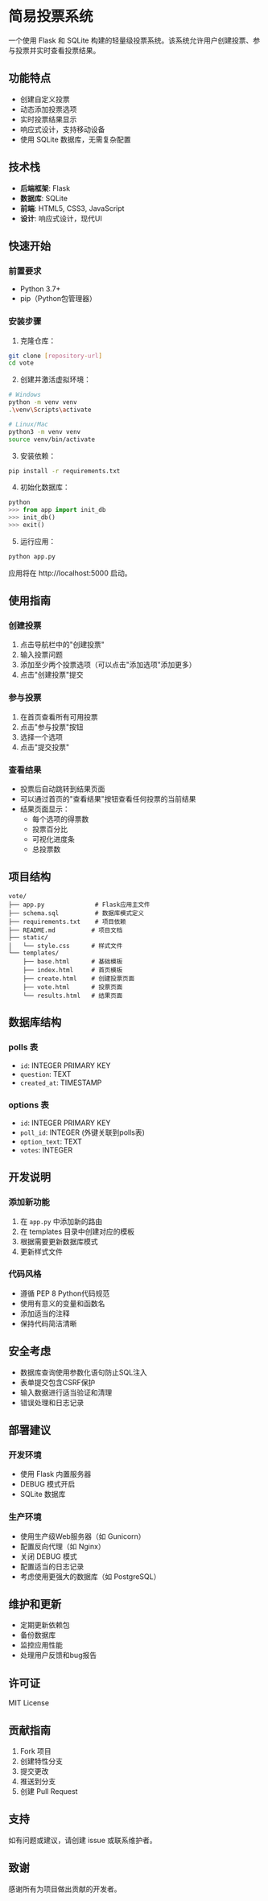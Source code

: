 # 简易投票系统

一个使用 Flask 和 SQLite 构建的轻量级投票系统。该系统允许用户创建投票、参与投票并实时查看投票结果。

## 功能特点

- 创建自定义投票
- 动态添加投票选项
- 实时投票结果显示
- 响应式设计，支持移动设备
- 使用 SQLite 数据库，无需复杂配置

## 技术栈

- **后端框架**: Flask
- **数据库**: SQLite
- **前端**: HTML5, CSS3, JavaScript
- **设计**: 响应式设计，现代UI

## 快速开始

### 前置要求

- Python 3.7+
- pip（Python包管理器）

### 安装步骤

1. 克隆仓库：
```bash
git clone [repository-url]
cd vote
```

2. 创建并激活虚拟环境：
```bash
# Windows
python -m venv venv
.\venv\Scripts\activate

# Linux/Mac
python3 -m venv venv
source venv/bin/activate
```

3. 安装依赖：
```bash
pip install -r requirements.txt
```

4. 初始化数据库：
```python
python
>>> from app import init_db
>>> init_db()
>>> exit()
```

5. 运行应用：
```bash
python app.py
```

应用将在 http://localhost:5000 启动。

## 使用指南

### 创建投票

1. 点击导航栏中的"创建投票"
2. 输入投票问题
3. 添加至少两个投票选项（可以点击"添加选项"添加更多）
4. 点击"创建投票"提交

### 参与投票

1. 在首页查看所有可用投票
2. 点击"参与投票"按钮
3. 选择一个选项
4. 点击"提交投票"

### 查看结果

- 投票后自动跳转到结果页面
- 可以通过首页的"查看结果"按钮查看任何投票的当前结果
- 结果页面显示：
  - 每个选项的得票数
  - 投票百分比
  - 可视化进度条
  - 总投票数

## 项目结构

```
vote/
├── app.py              # Flask应用主文件
├── schema.sql          # 数据库模式定义
├── requirements.txt    # 项目依赖
├── README.md          # 项目文档
├── static/
│   └── style.css      # 样式文件
└── templates/
    ├── base.html      # 基础模板
    ├── index.html     # 首页模板
    ├── create.html    # 创建投票页面
    ├── vote.html      # 投票页面
    └── results.html   # 结果页面
```

## 数据库结构

### polls 表
- `id`: INTEGER PRIMARY KEY
- `question`: TEXT
- `created_at`: TIMESTAMP

### options 表
- `id`: INTEGER PRIMARY KEY
- `poll_id`: INTEGER (外键关联到polls表)
- `option_text`: TEXT
- `votes`: INTEGER

## 开发说明

### 添加新功能

1. 在 `app.py` 中添加新的路由
2. 在 templates 目录中创建对应的模板
3. 根据需要更新数据库模式
4. 更新样式文件

### 代码风格

- 遵循 PEP 8 Python代码规范
- 使用有意义的变量和函数名
- 添加适当的注释
- 保持代码简洁清晰

## 安全考虑

- 数据库查询使用参数化语句防止SQL注入
- 表单提交包含CSRF保护
- 输入数据进行适当验证和清理
- 错误处理和日志记录

## 部署建议

### 开发环境
- 使用 Flask 内置服务器
- DEBUG 模式开启
- SQLite 数据库

### 生产环境
- 使用生产级Web服务器（如 Gunicorn）
- 配置反向代理（如 Nginx）
- 关闭 DEBUG 模式
- 配置适当的日志记录
- 考虑使用更强大的数据库（如 PostgreSQL）

## 维护和更新

- 定期更新依赖包
- 备份数据库
- 监控应用性能
- 处理用户反馈和bug报告

## 许可证

MIT License

## 贡献指南

1. Fork 项目
2. 创建特性分支
3. 提交更改
4. 推送到分支
5. 创建 Pull Request

## 支持

如有问题或建议，请创建 issue 或联系维护者。

## 致谢

感谢所有为项目做出贡献的开发者。